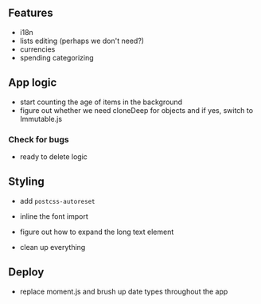 ## Features

- i18n
- lists editing (perhaps we don't need?)
- currencies
- spending categorizing

## App logic

- start counting the age of items in the background
- figure out whether we need cloneDeep for objects and if yes, switch to Immutable.js

### Check for bugs

- ready to delete logic

## Styling

- add `postcss-autoreset`
- inline the font import
- figure out how to expand the long text element

- clean up everything

## Deploy

- replace moment.js and brush up date types throughout the app
